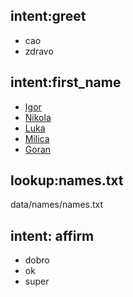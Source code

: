 ## intent:greet
- cao
- zdravo

## intent:first_name
- [Igor](names)
- [Nikola](names)
- [Luka](names)
- [Milica](names)
- [Goran](names)

## lookup:names.txt
  data/names/names.txt

## intent: affirm
- dobro
- ok
- super

